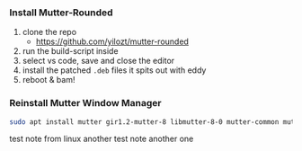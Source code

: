 ###  Install Mutter-Rounded

1. clone the repo
   - https://github.com/yilozt/mutter-rounded
2. run the build-script inside
3. select vs code, save and close the editor
4. install the patched `.deb` files it spits out with eddy
5. reboot & bam!

### Reinstall Mutter Window Manager

```bash
sudo apt install mutter gir1.2-mutter-8 libmutter-8-0 mutter-common mutter-8-tests --reinstall
```


test note from linux
another test note
another one